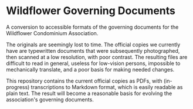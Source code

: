 # Wildflower Governing Documents

A conversion to accessible formats of the governing documents for the Wildflower Condominium Association.

The originals are seemingly lost to time. The official copies we currently have are  typewritten documents that were subsequently photographed, then scanned at a low resolution, with poor contrast. The resulting files are difficult to read in general, useless for low-vision persons, impossible to mechanically translate, and a poor basis for making needed changes.

This repository contains the current official copies as PDFs, with (in-progress) transcriptions to Markdown format, which is easily readable as plain text. The result will become a reasonable basis for evolving the association's governing documents.
